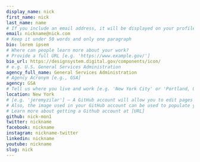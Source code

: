 ```yaml
---
display_name: nick
first_name: nick
last_name: name
# If you include an email address, it will be displayed on your profile page
email: nickname@nick.com
# Keep it under 50 words and only one paragraph
bio: lorem ipsem
# Where can people learn more about your work?
# Provide a full URL [e.g. 'https://www.example.gov/']
bio_url: https://designsystem.digital.gov/components/icon/
# e.g. U.S. General Services Administration
agency_full_name: General Services Administration
# Agency Acronym [e.g., GSA]
agency: GSA
# Tell us where you live and work [e.g. 'New York City' or 'Portland, OR']
location: New York
# [e.g. 'jeremyzilar'] — A GitHub account will allow you to edit pages on Digital.gov.
# Also, the image used in your GitHub account can be used to populate your digital.gov profile photo.
# Learn more about getting a Github account at [URL]
github: nick-mon1
twitter: nickname
facebook: nickname
instagram: nickname-twitter
linkedin: nickname
youtube: nickname
slug: nick
---
```

